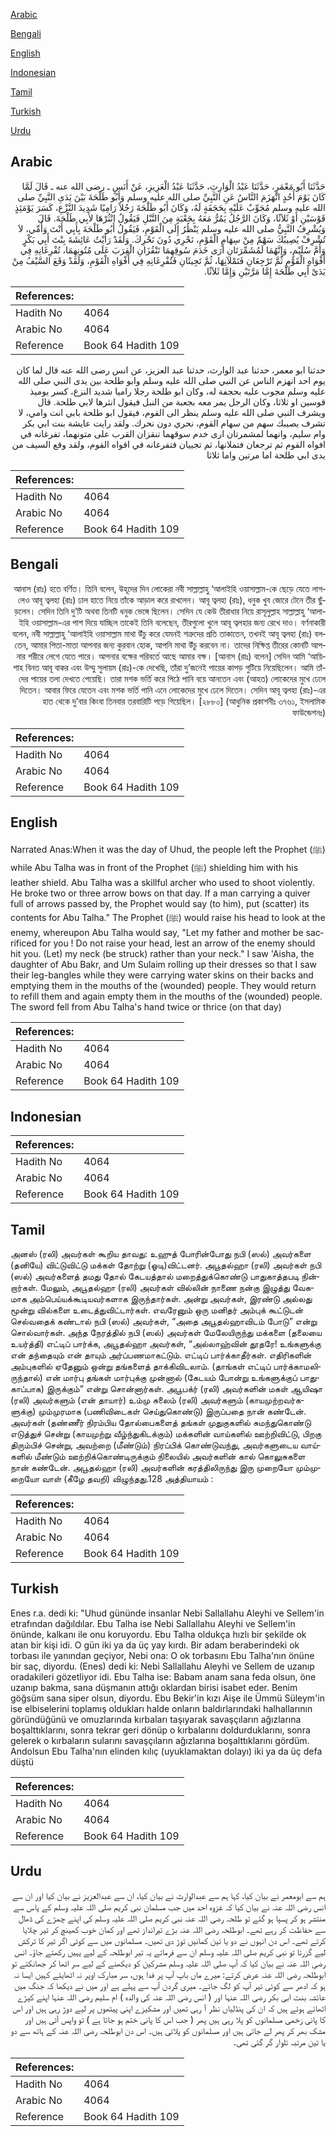[Arabic](#arabic)

[Bengali](#bengali)

[English](#english)

[Indonesian](#indonesian)

[Tamil](#tamil)

[Turkish](#turkish)

[Urdu](#urdu)

## Arabic


<div dir="rtl" lang="ar" style={{fontSize:'larger',backgroundColor:'#f8f9fa',padding:20}}>
حَدَّثَنَا أَبُو مَعْمَرٍ، حَدَّثَنَا عَبْدُ الْوَارِثِ، حَدَّثَنَا عَبْدُ الْعَزِيزِ، عَنْ أَنَسٍ ـ رضى الله عنه ـ قَالَ لَمَّا كَانَ يَوْمَ أُحُدٍ انْهَزَمَ النَّاسُ عَنِ النَّبِيِّ صلى الله عليه وسلم وَأَبُو طَلْحَةَ بَيْنَ يَدَىِ النَّبِيِّ صلى الله عليه وسلم مُجَوِّبٌ عَلَيْهِ بِحَجَفَةٍ لَهُ، وَكَانَ أَبُو طَلْحَةَ رَجُلاً رَامِيًا شَدِيدَ النَّزْعِ، كَسَرَ يَوْمَئِذٍ قَوْسَيْنِ أَوْ ثَلاَثًا، وَكَانَ الرَّجُلُ يَمُرُّ مَعَهُ بِجَعْبَةٍ مِنَ النَّبْلِ فَيَقُولُ انْثُرْهَا لأَبِي طَلْحَةَ‏.‏ قَالَ وَيُشْرِفُ النَّبِيُّ صلى الله عليه وسلم يَنْظُرُ إِلَى الْقَوْمِ، فَيَقُولُ أَبُو طَلْحَةَ بِأَبِي أَنْتَ وَأُمِّي، لاَ تُشْرِفْ يُصِيبُكَ سَهْمٌ مِنْ سِهَامِ الْقَوْمِ، نَحْرِي دُونَ نَحْرِكَ‏.‏ وَلَقَدْ رَأَيْتُ عَائِشَةَ بِنْتَ أَبِي بَكْرٍ وَأُمَّ سُلَيْمٍ، وَإِنَّهُمَا لَمُشَمِّرَتَانِ أَرَى خَدَمَ سُوقِهِمَا تَنْقُزَانِ الْقِرَبَ عَلَى مُتُونِهِمَا، تُفْرِغَانِهِ فِي أَفْوَاهِ الْقَوْمِ ثُمَّ تَرْجِعَانِ فَتَمْلآنِهَا، ثُمَّ تَجِيئَانِ فَتُفْرِغَانِهِ فِي أَفْوَاهِ الْقَوْمِ، وَلَقَدْ وَقَعَ السَّيْفُ مِنْ يَدَىْ أَبِي طَلْحَةَ إِمَّا مَرَّتَيْنِ وَإِمَّا ثَلاَثًا‏.‏
</div>
<div style={{backgroundColor:'#f8f9fa',padding:20, marginBottom: 10}}><table> <thead> <tr> <th>References:</th> <th></th> </tr> </thead> <tbody><tr><td>Hadith No</td><td>4064</td></tr><tr><td>Arabic No</td><td>4064</td></tr><tr><td>Reference</td><td>Book 64 Hadith 109</td></tr></tbody></table></div>


<div dir="rtl" lang="ar" style={{fontSize:'larger',backgroundColor:'#f8f9fa',padding:20}}>
حدثنا ابو معمر، حدثنا عبد الوارث، حدثنا عبد العزيز، عن انس رضى الله عنه قال لما كان يوم احد انهزم الناس عن النبي صلى الله عليه وسلم وابو طلحة بين يدى النبي صلى الله عليه وسلم مجوب عليه بحجفة له، وكان ابو طلحة رجلا راميا شديد النزع، كسر يوميذ قوسين او ثلاثا، وكان الرجل يمر معه بجعبة من النبل فيقول انثرها لابي طلحة. قال ويشرف النبي صلى الله عليه وسلم ينظر الى القوم، فيقول ابو طلحة بابي انت وامي، لا تشرف يصيبك سهم من سهام القوم، نحري دون نحرك. ولقد رايت عايشة بنت ابي بكر وام سليم، وانهما لمشمرتان ارى خدم سوقهما تنقزان القرب على متونهما، تفرغانه في افواه القوم ثم ترجعان فتملانها، ثم تجييان فتفرغانه في افواه القوم، ولقد وقع السيف من يدى ابي طلحة اما مرتين واما ثلاثا
</div>
<div style={{backgroundColor:'#f8f9fa',padding:20, marginBottom: 10}}><table> <thead> <tr> <th>References:</th> <th></th> </tr> </thead> <tbody><tr><td>Hadith No</td><td>4064</td></tr><tr><td>Arabic No</td><td>4064</td></tr><tr><td>Reference</td><td>Book 64 Hadith 109</td></tr></tbody></table></div>

## Bengali


<div dir="rtl" lang="bn" style={{fontSize:'larger',backgroundColor:'#f8f9fa',padding:20}}>
আনাস (রাঃ) হতে বর্ণিত। তিনি বলেন, উহূদের দিন লোকেরা নবী সাল্লাল্লাহু ‘আলাইহি ওয়াসাল্লাম-কে ছেড়ে যেতে লাগলেও আবূ ত্বলহা (রাঃ) ঢাল হাতে নিয়ে তাঁকে আড়াল করে রাখলেন। আবূ ত্বলহা (রাঃ), ধনুক খুব জোরে টেনে তীর ছুঁড়লেন। সেদিন তিনি দু’টি অথবা তিনটি ধনুক ভেঙ্গে ছিলেন। সেদিন যে কেউ তীরাধার নিয়ে রাসূলুল্লাহ সাল্লাল্লাহু ‘আলাইহি ওয়াসাল্লাম-এর পাশ দিয়ে যাচ্ছিল তাকেই তিনি বলেছেন, তীরগুলো খুলে আবূ ত্বলহার জন্য রেখে দাও। বর্ণনাকারী বলেন, নবী সাল্লাল্লাহু ‘আলাইহি ওয়াসাল্লাম মাথা উঁচু করে যেমনই শত্রুদের প্রতি তাকাতেন, তখনই আবূ ত্বলহা (রাঃ) বলতেন, আমার পিতা-মাতা আপনার জন্য কুরবান হোক, আপনি মাথা উঁচু করবেন না। তাদের নিক্ষিপ্ত তীরের কোনটি আপনার শরীরে লেগে যেতে পারে। আপনার বক্ষের পরিবর্তে আছে আমার বক্ষ। [আনাস (রাঃ) বলেন] সেদিন আমি ‘আয়িশাহ বিনত আবূ বাকর এবং উম্মু সুলায়ম (রাঃ)-কে দেখেছি, তাঁরা দু’জনেই পায়ের কাপড় গুটিয়ে নিয়েছিলেন। আমি তাঁদের পায়ের তলা দেখতে পেয়েছি। তারা মশক ভর্তি করে পিঠে পানি বয়ে আনতেন এবং (আহত) লোকেদের মুখে ঢেলে দিতেন। আবার ফিরে যেতেন এবং মশক ভর্তি পানি এনে লোকেদের মুখে ঢেলে দিতেন। সেদিন আবূ ত্বলহা (রাঃ)-এর হাত থেকে দু’বার কিংবা তিনবার তরবারিটি পড়ে গিয়েছিল। [২৮৮০] (আধুনিক প্রকাশনীঃ ৩৭৬১, ইসলামিক ফাউন্ডেশনঃ)
</div>
<div style={{backgroundColor:'#f8f9fa',padding:20, marginBottom: 10}}><table> <thead> <tr> <th>References:</th> <th></th> </tr> </thead> <tbody><tr><td>Hadith No</td><td>4064</td></tr><tr><td>Arabic No</td><td>4064</td></tr><tr><td>Reference</td><td>Book 64 Hadith 109</td></tr></tbody></table></div>

## English


<div dir="ltr" lang="en" style={{fontSize:'larger',backgroundColor:'#f8f9fa',padding:20}}>
Narrated Anas:When it was the day of Uhud, the people left the Prophet (ﷺ) while Abu Talha was in front of the Prophet (ﷺ) shielding him with his leather shield. Abu Talha was a skillful archer who used to shoot violently. He broke two or three arrow bows on that day. If a man carrying a quiver full of arrows passed by, the Prophet would say (to him), put (scatter) its contents for Abu Talha." The Prophet (ﷺ) would raise his head to look at the enemy, whereupon Abu Talha would say, "Let my father and mother be sacrificed for you ! Do not raise your head, lest an arrow of the enemy should hit you. (Let) my neck (be struck) rather than your neck." I saw 'Aisha, the daughter of Abu Bakr, and Um Sulaim rolling up their dresses so that I saw their leg-bangles while they were carrying water skins on their backs and emptying them in the mouths of the (wounded) people. They would return to refill them and again empty them in the mouths of the (wounded) people. The sword fell from Abu Talha's hand twice or thrice (on that day)
</div>
<div style={{backgroundColor:'#f8f9fa',padding:20, marginBottom: 10}}><table> <thead> <tr> <th>References:</th> <th></th> </tr> </thead> <tbody><tr><td>Hadith No</td><td>4064</td></tr><tr><td>Arabic No</td><td>4064</td></tr><tr><td>Reference</td><td>Book 64 Hadith 109</td></tr></tbody></table></div>

## Indonesian


<div dir="ltr" lang="id" style={{fontSize:'larger',backgroundColor:'#f8f9fa',padding:20}}>

</div>
<div style={{backgroundColor:'#f8f9fa',padding:20, marginBottom: 10}}><table> <thead> <tr> <th>References:</th> <th></th> </tr> </thead> <tbody><tr><td>Hadith No</td><td>4064</td></tr><tr><td>Arabic No</td><td>4064</td></tr><tr><td>Reference</td><td>Book 64 Hadith 109</td></tr></tbody></table></div>

## Tamil


<div dir="ltr" lang="ta" style={{fontSize:'larger',backgroundColor:'#f8f9fa',padding:20}}>
அனஸ் (ரலி) அவர்கள் கூறிய தாவது: உஹுத் போரின்போது நபி (ஸல்) அவர்களை (தனியே) விட்டுவிட்டு மக்கள் தோற்று (ஓடி)விட்டனர். அபூதல்ஹா (ரலி) அவர்கள் நபி (ஸல்) அவர்களைத் தமது தோல் கேடயத்தால் மறைத்துக்கொண்டு பாதுகாத்தபடி நின்றார்கள். மேலும், அபூதல்ஹா (ரலி) அவர்கள் வில்லின் நாணை நன்கு இழுத்து வேகமாக அம்பெய்யக்கூடியவர்களாக இருந்தார்கள். அன்று அவர்கள், இரண்டு அல்லது மூன்று வில்களை உடைத்துவிட்டார்கள். எவரேனும் ஒரு மனிதர் அம்புக் கூட்டுடன் செல்வதைக் கண்டால் நபி (ஸல்) அவர்கள், “அதை அபூதல்ஹாவிடம் போடு” என்று சொல்வார்கள். அந்த நேரத்தில் நபி (ஸல்) அவர்கள் மேலேயிருந்து மக்களை (தலையை உயர்த்தி) எட்டிப் பார்க்க, அபூதல்ஹா அவர்கள், “அல்லாஹ்வின் தூதரே! உங்களுக்கு என் தந்தையும் என் தாயும் அர்ப்பணமாகட்டும். எட்டிப் பார்க்காதீர்கள். எதிரிகளின் அம்புகளில் ஏதேனும் ஒன்று தங்களைத் தாக்கிவிடலாம். (தாங்கள் எட்டிப் பார்க்காமலிருந்தால்) என் மார்பு தங்கள் மார்புக்கு முன்னால் (கேடயம் போன்று உங்களுக்குப் பாதுகாப்பாக) இருக்கும்” என்று சொன்னார்கள். அபூபக்ர் (ரலி) அவர்களின் மகள் ஆயிஷா (ரலி) அவர்களும் (என் தாயார்) உம்மு சுலைம் (ரலி) அவர்களும் (காயமுற்றவர்களுக்கு) மும்முரமாக (பணிவிடைகள் செய்துகொண்டு) இருப்பதை நான் கண்டேன். அவர்கள் (தண்ணீர் நிரம்பிய தோல்பைகளைத் தங்கள் முதுகுகளில் சுமந்துகொண்டு எடுத்துச் சென்று (காயமுற்று வீழ்ந்துகிடக்கும்) மக்களின் வாய்களில் ஊற்றிவிட்டு, பிறகு திரும்பிச் சென்று, அவற்றை (மீண்டும்) நிரப்பிக் கொண்டுவந்து, அவர்களுடைய வாய்களில் மீண்டும் ஊற்றிக்கொண்டிருக்கும் நிலையில் அவர்களின் கால் கொலுசுகளை நான் கண்டேன். அபூதல்ஹா (ரலி) அவர்களின் கரத்திலிருந்து இரு முறையோ மும்முறையோ வாள் (கீழே தவறி) விழுந்தது.128 அத்தியாயம் :
</div>
<div style={{backgroundColor:'#f8f9fa',padding:20, marginBottom: 10}}><table> <thead> <tr> <th>References:</th> <th></th> </tr> </thead> <tbody><tr><td>Hadith No</td><td>4064</td></tr><tr><td>Arabic No</td><td>4064</td></tr><tr><td>Reference</td><td>Book 64 Hadith 109</td></tr></tbody></table></div>

## Turkish


<div dir="ltr" lang="tr" style={{fontSize:'larger',backgroundColor:'#f8f9fa',padding:20}}>
Enes r.a. dedi ki: "Uhud gününde insanlar Nebi Sallallahu Aleyhi ve Sellem'in etrafından dağıldılar. Ebu Talha ise Nebi Sallallahu Aleyhi ve Sellem'in önünde, kalkanı ile onu koruyordu. Ebu Talha oldukça hızlı bir şekilde ok atan bir kişi idi. O gün iki ya da üç yay kırdı. Bir adam beraberindeki ok torbası ile yanından geçiyor, Nebi ona: O ok torbasını Ebu Talha'nın önüne bir saç, diyordu. (Enes) dedi ki: Nebi Sallallahu Aleyhi ve Sellem de uzanıp oradakileri gözetliyor idi. Ebu Talha ise: Babam anam sana feda olsun, öne uzanıp bakma, sana düşmanın attığı oklardan birisi isabet eder. Benim göğsüm sana siper olsun, diyordu. Ebu Bekir'in kızı Aişe ile Ümmü Süleym'in ise elbiselerini toplamış oldukları halde onların baldırlarındaki halhallarının göründüğünü ve omuzlarında kırbaları taşıyarak savaşçıların ağızlarına boşalttıklarını, sonra tekrar geri dönüp o kırbalarını doldurduklarını, sonra gelerek o kırbaların sularını savaşçıların ağızlarına boşalttıklarını gördüm. Andolsun Ebu Talha'nın elinden kılıç (uyuklamaktan dolayı) iki ya da üç defa düştü
</div>
<div style={{backgroundColor:'#f8f9fa',padding:20, marginBottom: 10}}><table> <thead> <tr> <th>References:</th> <th></th> </tr> </thead> <tbody><tr><td>Hadith No</td><td>4064</td></tr><tr><td>Arabic No</td><td>4064</td></tr><tr><td>Reference</td><td>Book 64 Hadith 109</td></tr></tbody></table></div>

## Urdu


<div dir="rtl" lang="ur" style={{fontSize:'larger',backgroundColor:'#f8f9fa',padding:20}}>
ہم سے ابومعمر نے بیان کیا، کہا ہم سے عبدالوارث نے بیان کیا، ان سے عبدالعزیز نے بیان کیا اور ان سے انس رضی اللہ عنہ نے بیان کیا کہ غزوہ احد میں جب مسلمان نبی کریم صلی اللہ علیہ وسلم کے پاس سے منتشر ہو کر پسپا ہو گئے تو طلحہ رضی اللہ عنہ نبی کریم صلی اللہ علیہ وسلم کی اپنے چمڑے کی ڈھال سے حفاظت کر رہے تھے۔ ابوطلحہ رضی اللہ عنہ بڑے تیرانداز تھے اور کمان خوب کھینچ کر تیر چلایا کرتے تھے۔ اس دن انہوں نے دو یا تین کمانیں توڑ دی تھیں۔ مسلمانوں میں سے کوئی اگر تیر کا ترکش لیے گزرتا تو نبی کریم صلی اللہ علیہ وسلم ان سے فرماتے یہ تیر ابوطلحہ کے لیے یہیں رکھتے جاؤ۔ انس رضی اللہ عنہ نے بیان کیا کہ آپ صلی اللہ علیہ وسلم مشرکین کو دیکھنے کے لیے سر اٹھا کر جھانکتے تو ابوطلحہ رضی اللہ عنہ عرض کرتے: میرے ماں باپ آپ پر فدا ہوں، سر مبارک اوپر نہ اٹھایئے کہیں ایسا نہ ہو کہ ادھر سے کوئی تیر آپ کو لگ جائے۔ میری گردن آپ سے پہلے ہے اور میں نے دیکھا کہ جنگ میں عائشہ بنت ابی بکر رضی اللہ عنہا اور ( انس رضی اللہ عنہ کی والدہ ) ام سلیم رضی اللہ عنہا اپنے کپڑے اٹھائے ہوئے ہیں کہ ان کی پنڈلیاں نظر آ رہی تھیں اور مشکیزے اپنی پیٹھوں پر لیے دوڑ رہی ہیں اور اس کا پانی زخمی مسلمانوں کو پلا رہی ہیں پھر ( جب اس کا پانی ختم ہو جاتا ہے ) تو واپس آتی ہیں اور مشک بھر کر پھر لے جاتی ہیں اور مسلمانوں کو پلاتی ہیں۔ اس دن ابوطلحہ رضی اللہ عنہ کے ہاتھ سے دو یا تین مرتبہ تلوار گر گئی تھی۔
</div>
<div style={{backgroundColor:'#f8f9fa',padding:20, marginBottom: 10}}><table> <thead> <tr> <th>References:</th> <th></th> </tr> </thead> <tbody><tr><td>Hadith No</td><td>4064</td></tr><tr><td>Arabic No</td><td>4064</td></tr><tr><td>Reference</td><td>Book 64 Hadith 109</td></tr></tbody></table></div>